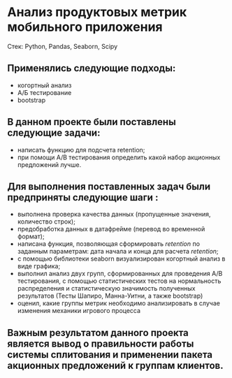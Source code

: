 # Анализ продуктовых метрик мобильного приложения

Стек:
Python, Pandas, Seaborn, Scipy

## Применялись следующие подходы:
* когортный анализ
* А/Б тестирование
* bootstrap  
## В данном проекте были поставлены следующие задачи:
- написать функцию для подсчета retention;
- при помощи А/B тестирования определить какой набор акционных предложений лучше.
## Для выполнения поставленных задач были предприняты следующие шаги :
- выполнена проверка качества данных (пропущенные значения, количество строк);
- предобработка данных в датафрейме (перевод во временной формат);
- написана функция, позволяющая сформировать *retention* по заданным параметрам: дата начала и конца для расчета *retention*;
- с помощью библиотеки seaborn визуализирован когортный анализ в виде графика;
- выполнил анализ двух групп, сформированных для проведения А/B тестирования, с помощью статистических тестов на нормальность распределения и статистическую значимость полученных результатов (Тесты Шапиро, Манна-Уитни, а также bootstrap)
- оценил, какие группы метрик необходимо анализировать в случае изменения механики игрового процесса
## Важным результатом данного проекта является вывод о правильности работы системы сплитования и применении пакета акционных предложений к группам клиентов.
